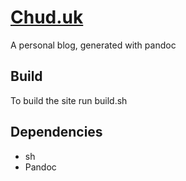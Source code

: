 # [Chud.uk](https://chud.uk)

A personal blog, generated with pandoc

## Build

To build the site run build.sh

## Dependencies

* sh
* Pandoc

